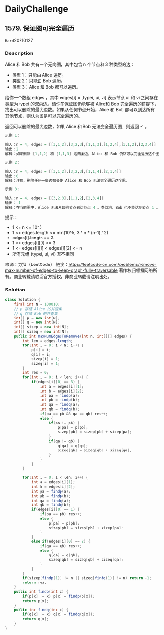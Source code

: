 # DailyChallenge

## 1579. 保证图可完全遍历

`Hard`20210127

### Description

Alice 和 Bob 共有一个无向图，其中包含 n 个节点和 3  种类型的边：

- 类型 1：只能由 Alice 遍历。
- 类型 2：只能由 Bob 遍历。
- 类型 3：Alice 和 Bob 都可以遍历。

给你一个数组 edges ，其中 edges[i] = [typei, ui, vi] 表示节点 ui 和 vi 之间存在类型为 typei 的双向边。请你在保证图仍能够被 Alice和 Bob 完全遍历的前提下，找出可以删除的最大边数。如果从任何节点开始，Alice 和 Bob 都可以到达所有其他节点，则认为图是可以完全遍历的。

返回可以删除的最大边数，如果 Alice 和 Bob 无法完全遍历图，则返回 -1 。

 
```r
示例 1：

输入：n = 4, edges = [[3,1,2],[3,2,3],[1,1,3],[1,2,4],[1,1,2],[2,3,4]]
输出：2
解释：如果删除 [1,1,2] 和 [1,1,3] 这两条边，Alice 和 Bob 仍然可以完全遍历这个图。再删除任何其他的边都无法保证图可以完全遍历。所以可以删除的最大边数是 2 。

示例 2：

输入：n = 4, edges = [[3,1,2],[3,2,3],[1,1,4],[2,1,4]]
输出：0
解释：注意，删除任何一条边都会使 Alice 和 Bob 无法完全遍历这个图。

示例 3：

输入：n = 4, edges = [[3,2,3],[1,1,2],[2,3,4]]
输出：-1
解释：在当前图中，Alice 无法从其他节点到达节点 4 。类似地，Bob 也不能达到节点 1 。因此，图无法完全遍历。
```
 

提示：

- 1 <= n <= 10^5
- 1 <= edges.length <= min(10^5, 3 * n * (n-1) / 2)
- edges[i].length == 3
- 1 <= edges[i][0] <= 3
- 1 <= edges[i][1] < edges[i][2] <= n
- 所有元组 (typei, ui, vi) 互不相同

来源：力扣（LeetCode）
链接：https://leetcode-cn.com/problems/remove-max-number-of-edges-to-keep-graph-fully-traversable
著作权归领扣网络所有。商业转载请联系官方授权，非商业转载请注明出处。

### Solution

```java
class Solution {
    final int N = 100010;
    // p 存储 Alice 的并查集
    // q 存储 Bob 的并查集
    int[] p = new int[N];
    int[] q = new int[N];
    int[] sizep = new int[N];
    int[] sizeq = new int[N];
    public int maxNumEdgesToRemove(int n, int[][] edges) {
        int len = edges.length;
        for(int i = 0; i < N; i++) {
            p[i] = i;
            q[i] = i;
            sizep[i] = 1;
            sizeq[i] = 1;
        }
        int res = 0;
        for(int i = 0; i < len; i++) {
            if(edges[i][0] == 3) {
                int a = edges[i][1];
                int b = edges[i][2];
                int pa = findp(a);
                int pb = findp(b);
                int qa = findq(a);
                int qb = findq(b);
                if(pa == pb && qa == qb) res++;
                else {
                    if(pa != pb) {
                        p[pa] = p[pb];
                        sizep[pb] = sizep[pb] + sizep[pa];
                    }            
                    if(qa != qb) {
                        q[qa] = q[qb];
                        sizeq[qb] = sizeq[qb] + sizeq[qa];
                    }
                }
            }
        }
        
        for(int i = 0; i < len; i++) {
            int a = edges[i][1];
            int b = edges[i][2];
            int pa = findp(a);
            int pb = findp(b);
            int qa = findq(a);
            int qb = findq(b);
            if(edges[i][0] == 1) {
                if(pa == pb) res++;
                else {
                    p[pa] = p[pb];
                    sizep[pb] = sizep[pb] + sizep[pa];
                }
            }
            else if(edges[i][0] == 2) {
                if(qa == qb) res++;
                else {
                    q[qa] = q[qb];
                    sizeq[qb] = sizeq[qb] + sizeq[qa];
                }
            }
        }
        if(sizep[findp(1)] != n || sizeq[findq(1)] != n) return -1;
        return res;
    }
    public int findp(int x) {
        if(p[x] != x) p[x] = findp(p[x]);
        return p[x];
    }
    public int findq(int x) {
        if(q[x] != x) q[x] = findq(q[x]);
        return q[x];
    }
}
```